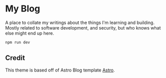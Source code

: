 # My Blog

A place to collate my writings about the things I'm learning and building. Mostly related to software development, and security, but who knows what else might end up here.

```sh
npm run dev
```

## Credit

This theme is based off of Astro Blog template [Astro](https://github.com/withastro/astro/).

